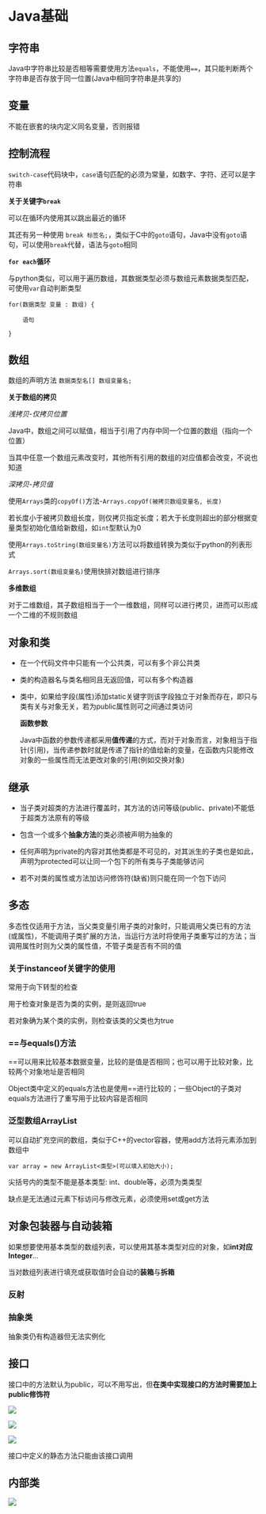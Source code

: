 # Java基础

## 字符串

Java中字符串比较是否相等需要使用方法`equals`，不能使用`==`，其只能判断两个字符串是否存放于同一位置(Java中相同字符串是共享的)

## 变量

不能在嵌套的块内定义同名变量，否则报错

## 控制流程

`switch-case`代码块中，`case`语句匹配的必须为常量，如数字、字符、还可以是字符串

**关于关键字`break`**

可以在循环内使用其以跳出最近的循环

其还有另一种使用 `break 标签名;`，类似于C中的`goto`语句，Java中没有`goto`语句，可以使用`break`代替，语法与`goto`相同

**`for each`循环**

与python类似，可以用于遍历数组，其数据类型必须与数组元素数据类型匹配，可使用`var`自动判断类型

```
for(数据类型 变量 : 数组) {

    语句

}
```

## 数组

数组的声明方法 `数据类型名[] 数组变量名;`

**关于数组的拷贝**

*浅拷贝-仅拷贝位置*

Java中，数组之间可以赋值，相当于引用了内存中同一个位置的数组（指向一个位置）

当其中任意一个数组元素改变时，其他所有引用的数组的对应值都会改变，不说也知道

*深拷贝-拷贝值*

使用`Arrays`类的`copyOf()`方法-`Arrays.copyOf(被拷贝数组变量名, 长度)`

若长度小于被拷贝数组长度，则仅拷贝指定长度；若大于长度则超出的部分根据变量类型初始化值给新数组，如`int`型默认为0

使用`Arrays.toString(数组变量名)`方法可以将数组转换为类似于python的列表形式

`Arrays.sort(数组变量名)`使用快排对数组进行排序

**多维数组**

对于二维数组，其子数组相当于一个一维数组，同样可以进行拷贝，进而可以形成一个二维的不规则数组

## 对象和类

* 在一个代码文件中只能有一个公共类，可以有多个非公共类

* 类的构造器名与类名相同且无返回值，可以有多个构造器

* 类中，如果给字段(属性)添加static关键字则该字段独立于对象而存在，即只与类有关与对象无关，若为public属性则可之间通过类访问
  
  **函数参数**
  
  Java中函数的参数传递都采用**值传递**的方式，而对于对象而言，对象相当于指针(引用)，当传递参数时就是传递了指针的值给新的变量，在函数内只能修改对象的一些属性而无法更改对象的引用(例如交换对象)

## 继承

* 当子类对超类的方法进行覆盖时，其方法的访问等级(public、private)不能低于超类方法原有的等级

* 包含一个或多个**抽象方法**的类必须被声明为抽象的

* 任何声明为private的内容对其他类都是不可见的，对其派生的子类也是如此，声明为protected可以让同一个包下的所有类与子类能够访问

* 若不对类的属性或方法加访问修饰符(缺省)则只能在同一个包下访问

## 多态

多态性仅适用于方法，当父类变量引用子类的对象时，只能调用父类已有的方法(或属性)，不能调用子类扩展的方法，当运行方法时将使用子类重写过的方法；当调用属性时则为父类的属性值，不管子类是否有不同的值

### 关于**instanceof**关键字的使用

常用于向下转型的检查

用于检查对象是否为类的实例，是则返回true

若对象确为某个类的实例，则检查该类的父类也为true

### ==与equals()方法

==可以用来比较基本数据变量，比较的是值是否相同；也可以用于比较对象，比较两个对象地址是否相同

Object类中定义的equals方法也是使用==进行比较的；一些Object的子类对equals方法进行了重写用于比较内容是否相同

### 泛型数组ArrayList

可以自动扩充空间的数组，类似于C++的vector容器，使用add方法将元素添加到数组中

`var array = new ArrayList<类型>(可以填入初始大小);`

尖括号内的类型不能是基本类型: int、double等，必须为类类型

缺点是无法通过元素下标访问与修改元素，必须使用set或get方法

## 对象包装器与自动装箱

如果想要使用基本类型的数组列表，可以使用其基本类型对应的对象，如**int对应Integer**...

当对数组列表进行填充或获取值时会自动的**装箱**与**拆箱**

### 反射

### 抽象类

抽象类仍有构造器但无法实例化

## 接口

接口中的方法默认为public，可以不用写出，但**在类中实现接口的方法时需要加上public修饰符**

![](D:\Work\Mark\JAVA\接口_1.png)



![](D:\Work\Mark\JAVA\接口_2.png)



![](D:\Work\Mark\JAVA\接口_3.png)



接口中定义的静态方法只能由该接口调用



## 内部类

![](D:\Work\Mark\JAVA\内部类.png)
